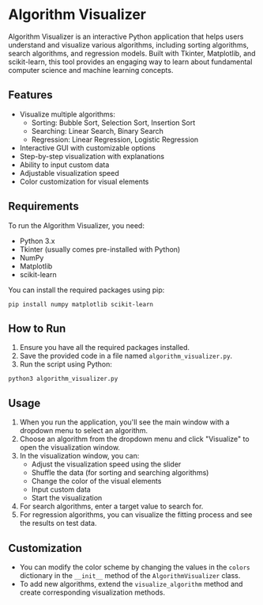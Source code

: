 # Algorithm Visualizer

Algorithm Visualizer is an interactive Python application that helps users understand and visualize various algorithms, including sorting algorithms, search algorithms, and regression models. Built with Tkinter, Matplotlib, and scikit-learn, this tool provides an engaging way to learn about fundamental computer science and machine learning concepts.

## Features

- Visualize multiple algorithms:
  - Sorting: Bubble Sort, Selection Sort, Insertion Sort
  - Searching: Linear Search, Binary Search
  - Regression: Linear Regression, Logistic Regression
- Interactive GUI with customizable options
- Step-by-step visualization with explanations
- Ability to input custom data
- Adjustable visualization speed
- Color customization for visual elements

## Requirements

To run the Algorithm Visualizer, you need:

- Python 3.x
- Tkinter (usually comes pre-installed with Python)
- NumPy
- Matplotlib
- scikit-learn

You can install the required packages using pip:

```
pip install numpy matplotlib scikit-learn
```

## How to Run

1. Ensure you have all the required packages installed.
2. Save the provided code in a file named `algorithm_visualizer.py`.
3. Run the script using Python:

```
python3 algorithm_visualizer.py
```

## Usage

1. When you run the application, you'll see the main window with a dropdown menu to select an algorithm.
2. Choose an algorithm from the dropdown menu and click "Visualize" to open the visualization window.
3. In the visualization window, you can:
   - Adjust the visualization speed using the slider
   - Shuffle the data (for sorting and searching algorithms)
   - Change the color of the visual elements
   - Input custom data
   - Start the visualization
4. For search algorithms, enter a target value to search for.
5. For regression algorithms, you can visualize the fitting process and see the results on test data.

## Customization

- You can modify the color scheme by changing the values in the `colors` dictionary in the `__init__` method of the `AlgorithmVisualizer` class.
- To add new algorithms, extend the `visualize_algorithm` method and create corresponding visualization methods.

